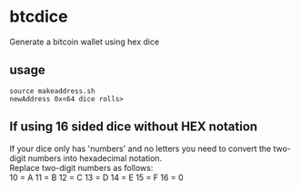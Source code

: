 # btcdice
Generate a bitcoin wallet using hex dice

## usage   
`source makeaddress.sh`    
`newAddress 0x<64 dice rolls>`   
## If using 16 sided dice without HEX notation   
If your dice only has 'numbers' and no letters you need to convert the two-digit numbers into hexadecimal notation.   
Replace two-digit numbers as follows:   
10 = A
11 = B
12 = C
13 = D
14 = E
15 = F
16 = 0
